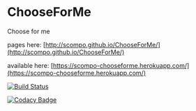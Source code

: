 # ChooseForMe

Choose for me

pages here: [http://scompo.github.io/ChooseForMe/](http://scompo.github.io/ChooseForMe/)

available here: [https://scompo-chooseforme.herokuapp.com/](https://scompo-chooseforme.herokuapp.com/)

[![Build Status](https://travis-ci.org/scompo/ChooseForMe.svg?branch=master)](https://travis-ci.org/scompo/ChooseForMe)

[![Codacy Badge](https://api.codacy.com/project/badge/grade/43cc2f0f407e45dc840ffe42a5078af2)](https://www.codacy.com/app/scompo/ChooseForMe)